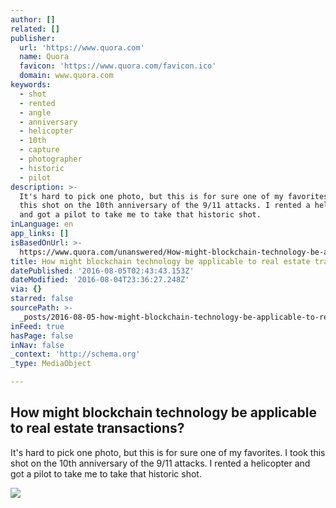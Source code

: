 ```yaml
---
author: []
related: []
publisher:
  url: 'https://www.quora.com'
  name: Quora
  favicon: 'https://www.quora.com/favicon.ico'
  domain: www.quora.com
keywords:
  - shot
  - rented
  - angle
  - anniversary
  - helicopter
  - 10th
  - capture
  - photographer
  - historic
  - pilot
description: >-
  It's hard to pick one photo, but this is for sure one of my favorites. I took
  this shot on the 10th anniversary of the 9/11 attacks. I rented a helicopter
  and got a pilot to take me to take that historic shot.
inLanguage: en
app_links: []
isBasedOnUrl: >-
  https://www.quora.com/unanswered/How-might-blockchain-technology-be-applicable-to-real-estate-transactions
title: How might blockchain technology be applicable to real estate transactions?
datePublished: '2016-08-05T02:43:43.153Z'
dateModified: '2016-08-04T23:36:27.248Z'
via: {}
starred: false
sourcePath: >-
  _posts/2016-08-05-how-might-blockchain-technology-be-applicable-to-real-estate.md
inFeed: true
hasPage: false
inNav: false
_context: 'http://schema.org'
_type: MediaObject

---
```

<article style=""><h1>How might blockchain technology be applicable to real estate transactions?</h1><p>It's hard to pick one photo, but this is for sure one of my favorites. I took this shot on the 10th anniversary of the 9/11 attacks. I rented a helicopter and got a pilot to take me to take that historic shot.</p><img src="https://qsf.ec.quoracdn.net/-images.new_grid.fb_share_default.png2801ad8885530345.png" /></article>